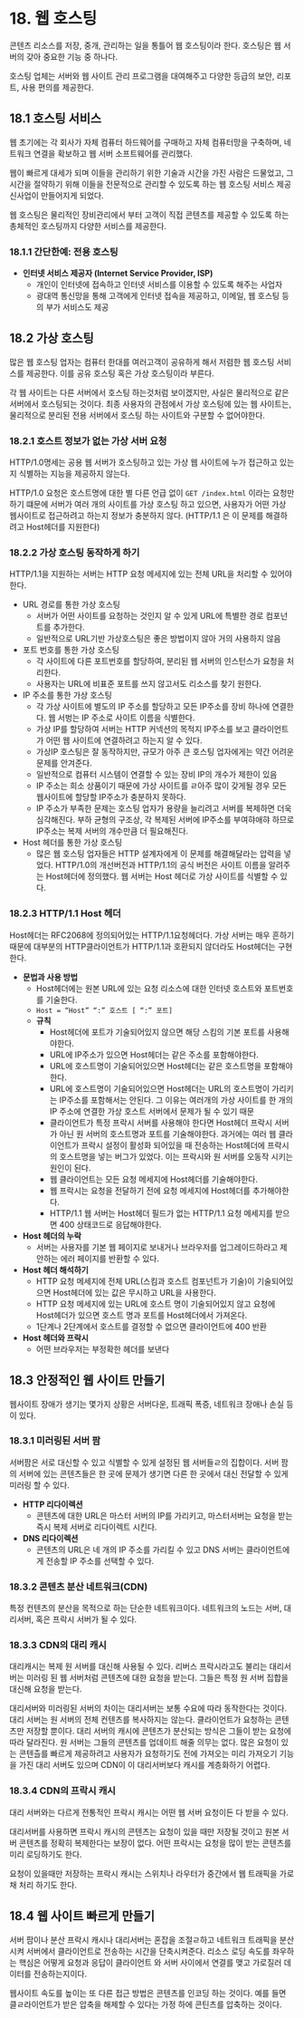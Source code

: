# 18. 웹 호스팅

콘텐츠 리소스를 저장, 중개, 관리하는 일을 통틀어 웹 호스팅이라 한다. 호스팅은 웹 서버의 갖아 중요한 기능 중 하나다.

호스팅 업체는 서버와 웹 사이트 관리 프로그램을 대여해주고 다양한 등급의 보안, 리포트, 사용 편의를 제공한다.

## 18.1 호스팅 서비스

웹 초기에는 각 회사가 자체 컴퓨터 하드웨어를 구매하고 자체 컴퓨터망을 구축하며, 네트워크 연결을 확보하고 웹 서버 소프트웨어를 관리했다.

웹이 빠르게 대세가 되며 이들을 관리하기 위한 기술과 시간을 가진 사람은 드물었고, 그 시간을 절약하기 위해 이들을 전문적으로 관리할 수 있도록 하는 웹 호스팅 서비스 제공 신사업이 만들어지게 되었다.

웹 호스팅은 물리적인 장비관리에서 부터 고객이 직접 콘텐츠를 제공할 수 있도록 하는 총체적인 호스팅까지 다양한 서비스를 제공한다.

### 18.1.1 간단한예: 전용 호스팅

- **인터넷 서비스 제공자 (Internet Service Provider, ISP)**
  - 개인이 인터넷에 접속하고 인터넷 서비스를 이용할 수 있도록 해주는 사업자
  - 광대역 통신망을 통해 고객에게 인터넷 접속을 제공하고, 이메일, 웹 호스팅 등의 부가 서비스도 제공

## 18.2 가상 호스팅

많은 웹 호스팅 업자는 컴퓨터 한대를 여러고객이 공유하게 해서 저렴한 웹 호스팅 서비스를 제공한다. 이를 공유 호스팅 혹은 가상 호스팅이라 부른다.

각 웹 사이트는 다른 서버에서 호스팅 하는것처럼 보이겠지만, 사실은 물리적으로 같은 서버에서 호스팅되는 것이다. 최종 사용자의 관점에서 가상 호스팅에 있는 웹 사이트는, 물리적으로 분리된 전용 서버에서 호스팅 하는 사이트와 구분할 수 없어야한다.

### 18.2.1 호스트 정보가 없는 가상 서버 요청

HTTP/1.0명세는 공용 웹 서버가 호스팅하고 있는 가상 웹 사이트에 누가 접근하고 있는지 식별하는 지능을 제공하지 않는다.

HTTP/1.0 요청은 호스트명에 대한 별 다른 언급 없이 `GET /index.html` 이라는 요청만 하기 떄문에 서버가 여러 개의 사이트를 가상 호스팅 하고 있으면, 사용자가 어떤 가상 웹사이트로 접근하려고 하는지 정보가 충분하지 않다. (HTTP/1.1 은 이 문제를 해결하려고 Host헤더를 지원한다)

### 18.2.2 가상 호스팅 동작하게 하기

HTTP/1.1을 지원하는 서버는 HTTP 요청 메세지에 있는 전체 URL을 처리할 수 있어야한다.

- URL 경로를 통한 가상 호스팅
  - 서버가 어떤 사이트를 요청하는 것인지 알 수 있게 URL에 특별한 경로 컴포넌트를 추가한다.
  - 일반적으로 URL기반 가상호스팅은 좋은 방법이지 않아 거의 사용하지 않음
- 포트 번호를 통한 가상 호스팅
  - 각 사이트에 다른 포트번호를 할당하여, 분리된 웹 서버의 인스턴스가 요청을 처리한다.
  - 사용자는 URL에 비표준 포트를 쓰지 않고서도 리소스를 찾기 원한다.
- IP 주소를 통한 가상 호스팅
  - 각 가상 사이트에 별도의 IP 주소를 할당하고 모든 IP주소를 장비 하나에 연결한다. 웹 서벙는 IP 주소로 사이트 이름을 식별한다.
  - 가상 IP를 할당하여 서버는 HTTP 커넥션의 목적지 IP주소를 보고 클라이언트가 어떤 웹 사이트에 연결하려고 하는지 알 수 있다.
  - 가상IP 호스팅은 잘 동작하지만, 규모가 아주 큰 호스팅 업자에게는 약간 어려운 문제를 안겨준다.
  - 일반적으로 컴퓨터 시스템이 연결할 수 있는 장비 IP의 개수가 제한이 있음
  - IP 주소는 희소 상품이기 때문에 가상 사이트를 ㄹ아주 많이 갖게될 경우 모든 웹사이트에 할당할 IP주소가 충분하지 못하다.
  - IP 주소가 부족한 문제는 호스팅 업자가 용량을 늘리려고 서버를 복제하면 더욱 심각해진다. 부하 균형의 구조상, 각 복제된 서버에 IP주소를 부여햐애햐 하므로 IP주소는 복제 서버의 개수만큼 더 필요해진다.
- Host 헤더를 통한 가상 호스팅
  - 많은 웹 호스팅 업자들은 HTTP 설계자에게 이 문제를 해결해달라는 압력을 넣었다. HTTP/1.0의 개선버전과 HTTP/1.1의 공식 버전은 사이트 이름을 알려주는 Host헤더에 정의했다. 웹 서버는 Host 헤더로 가상 사이트를 식별할 수 있다.

### 18.2.3 HTTP/1.1 Host 헤더

Host헤더는 RFC2068에 정의되어있는 HTTP/1.1요청헤더다. 가상 서버는 매우 흔하기 때문에 대부분의 HTTP클라이언트가 HTTP/1.1과 호환되지 않더라도 Host헤더는 구현한다.

- **문법과 사용 방법**
  - Host헤더에는 원본 URL에 있는 요청 리소스에 대한 인터넷 호스트와 포트번호를 기술한다.
  - `Host = “Host” “:” 호스트 [ “:” 포트]`
  - **규칙**
    - Host헤더에 포트가 기술되어있지 않으면 해당 스킴의 기본 포트를 사용해야한다.
    - URL에 IP주소가 있으면 Host헤더는 같은 주소를 포함해야한다.
    - URL에 호스트명이 기술되어있으면 Host헤더는 같은 호스트명을 포함해야한다.
    - URL에 호스트명이 기술되어있으면 Host헤더는 URL의 호스트명이 가리키는 IP주소를 포함해서는 안된다. 그 이유는 여러개의 가상 사이트를 한 개의 IP 주소에 연결한 가상 호스트 서버에서 문제가 될 수 있기 때문
    - 클라이언트가 특정 프락시 서버를 사용해야 한다면 Host헤더 프락시 서버가 아닌 원 서버의 호스트명과 포트를 기술해야한다. 과거에는 여러 웹 클라이언트가 프락시 설정이 활성화 되어있을 때 전송하는 Host헤더에 프락시의 호스트명을 넣는 버그가 있었다. 이는 프락시와 원 서버를 오동작 시키는 원인이 된다.
    - 웹 클라이언트는 모든 요청 메세지에 Host헤더를 기술해야한다.
    - 웹 프락시는 요청을 전달하기 전에 요청 메세지에 Host헤더를 추가해야한다.
    - HTTP/1.1 웹 서버는 Host헤더 필드가 없는 HTTP/1.1 요청 메세지를 받으면 400 상태코드로 응답해야한다.
- **Host 헤더의 누락**
  - 서버는 사용자를 기본 웹 페이지로 보내거나 브라우저를 업그레이드하라고 제안하는 에러 페이지를 반환할 수 있다.
- **Host 헤더 해석하기**
  - HTTP 요청 메세지에 전체 URL(스킴과 호스트 컴포넌트가 기술)이 기술되어있으면 Host헤더에 있는 값은 무시하고 URL을 사용한다.
  - HTTP 요청 메세지에 있는 URL에 호스트 명이 기술되어있지 않고 요청에 Host헤더가 있으면 호스트 명과 포트를 Host헤더에서 가져온다.
  - 1단계나 2단계에서 호스트를 결정할 수 없으면 클라이언트에 400 반환
- **Host 헤더와 프락시**
  - 어떤 브라우저는 부정확한 헤더를 보낸다

## 18.3 안정적인 웹 사이트 만들기

웹사이트 장애가 생기는 몇가지 상황은 서버다운, 트래픽 폭증, 네트워크 장애나 손실 등이 있다.

### 18.3.1 미러링된 서버 팜

서버팜은 서로 대신할 수 있고 식별할 수 있게 설정된 웹 서버들ㄹ의 집합이다. 서버 팜의 서버에 있는 콘텐츠들은 한 곳에 문제가 생기면 다른 한 곳에서 대신 전달할 수 있게 미러링 할 수 있다.

- **HTTP 리다이렉션**
  - 콘텐츠에 대한 URL은 마스터 서버의 IP를 가리키고, 마스터서버는 요청을 받는 즉시 복제 서버로 리다이렉트 시킨다.
- **DNS 리다이렉션**
  - 콘텐츠의 URL은 네 개의 IP 주소를 가리킬 수 있고 DNS 서버는 클라이언트에게 전송할 IP 주소를 선택할 수 있다.

### 18.3.2 콘텐츠 분산 네트워크(CDN)

특정 컨텐츠의 분산을 목적으로 하는 단순한 네트워크이다. 네트워크의 노드는 서버, 대리서버, 혹은 프락시 서버가 될 수 있다.

### 18.3.3 CDN의 대리 캐시

대리캐시는 복제 원 서버를 대신해 사용될 수 있다. 리버스 프락시라고도 불리는 대리서버는 미러링 된 웹 서버처럼 콘텐츠에 대한 요청을 받는다. 그들은 특정 원 서버 집합을 대신해 요청을 받는다.

대리서버와 미러링된 서버의 차이는 대리서버는 보통 수요에 따라 동작한다는 것이다. 대리 서버는 원 서버의 전체 컨텐츠를 복사하지는 않는다. 클라이언트가 요청하는 콘텐츠만 저장할 뿐이다. 대리 서버의 캐시에 콘텐츠가 분산되는 방식은 그들이 받는 요청에 따라 달라진다. 원 서버는 그들의 콘텐츠를 업데이트 해줄 의무는 없다. 많은 요청이 있는 콘텐츨를 빠르게 제공하려고 사용자가 요청하기도 전에 가져오는 미리 가져오기 기능을 가진 대리 서버도 있으며 CDN이 이 대리서버보다 캐시를 계층화하기 어렵다.

### 18.3.4 CDN의 프락시 캐시

대리 서버와는 다르게 전통적인 프락시 캐시는 어떤 웹 서버 요청이든 다 받을 수 있다.

대리서버를 사용하면 프락시 캐시의 콘텐츠는 요청이 있을 때만 저장될 것이고 원본 서버 콘텐츠를 정확히 복제한다는 보장이 없다. 어떤 프락시는 요청을 많이 받는 콘텐츠를 미리 로딩하기도 한다.

요청이 있을때만 저장하는 프락시 캐시는 스위치나 라우터가 중간에서 웹 트래픽을 가로채 처리 하기도 한다.

## 18.4 웹 사이트 빠르게 만들기

서버 팜이나 분산 프락시 캐시나 대리서버는 혼잡을 조절ㄹ하고 네트워크 트래픽을 분산시켜 서버에서 클라이언트로 전송하는 시간을 단축시켜준다. 리소스 로딩 속도를 좌우하는 핵심은 어떻게 요청과 응답이 클라이언트 와 서버 사이에서 연결를 맺고 가로질러 데이터를 전송하는지이다.

웹사이트 속도를 높이는 또 다른 접근 방법은 콘텐츠를 인코딩 하는 것이다. 예를 들면 클ㄹ라이언트가 받은 압축을 해제할 수 있다는 가정 하에 콘틴츠를 압축하는 것이다.
